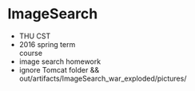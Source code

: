 # ImageSearch

- THU CST 
- 2016 spring term <Search Engine> course
- image search homework
- ignore Tomcat folder && out/artifacts/ImageSearch_war_exploded/pictures/
